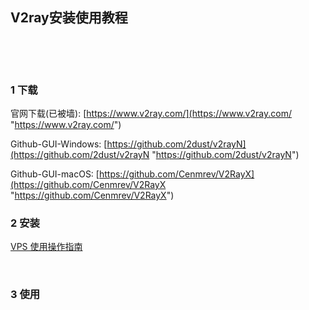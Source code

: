 ## V2ray安装使用教程  

​    

​    

### 1 下载  

官网下载(已被墙): [https://www.v2ray.com/](https://www.v2ray.com/ "https://www.v2ray.com/")  

Github-GUI-Windows: [https://github.com/2dust/v2rayN](https://github.com/2dust/v2rayN "https://github.com/2dust/v2rayN")    

Github-GUI-macOS: [https://github.com/Cenmrev/V2RayX](https://github.com/Cenmrev/V2RayX "https://github.com/Cenmrev/V2RayX")   

### 2 安装  

[VPS 使用操作指南](http://t.cn/EaZhRVS "http://t.cn/EaZhRVS")  

​    

### 3 使用  



